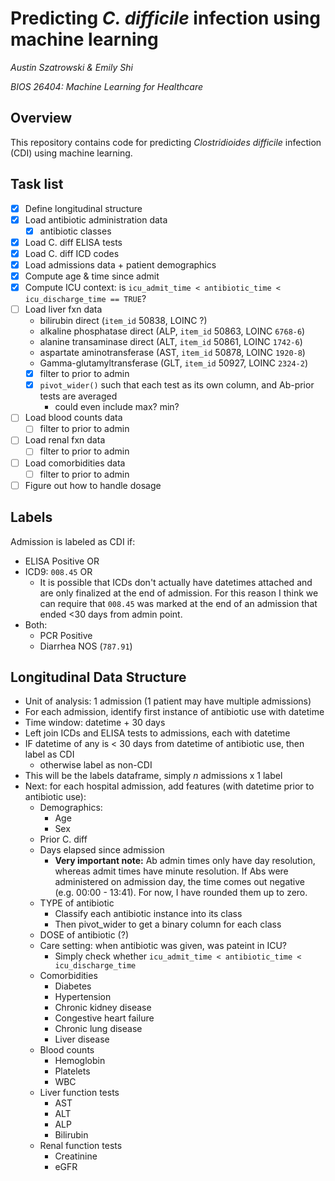 # Predicting *C. difficile* infection using machine learning
*Austin Szatrowski & Emily Shi*

*BIOS 26404: Machine Learning for Healthcare*

## Overview
This repository contains code for predicting *Clostridioides difficile* infection (CDI) using machine learning. 

## Task list
- [x] Define longitudinal structure
- [x] Load antibiotic administration data
    - [x] antibiotic classes
- [x] Load C. diff ELISA tests
- [x] Load C. diff ICD codes 
- [x] Load admissions data + patient demographics
- [x] Compute age & time since admit
- [x] Compute ICU context: is `icu_admit_time < antibiotic_time < icu_discharge_time == TRUE`?
- [ ] Load liver fxn data
    - bilirubin direct (`item_id` 50838, LOINC ?)
    - alkaline phosphatase direct (ALP, `item_id` 50863, LOINC `6768-6`)
    - alanine transaminase direct (ALT, `item_id` 50861, LOINC `1742-6`)
    - aspartate aminotransferase (AST, `item_id` 50878, LOINC `1920-8`)
    - Gamma-glutamyltransferase (GLT, `item_id` 50927, LOINC `2324-2`)
    - [x] filter to prior to admin
    - [x] `pivot_wider()` such that each test as its own column, and Ab-prior tests are averaged
        - could even include max? min?
- [ ] Load blood counts data
    - [ ] filter to prior to admin
- [ ] Load renal fxn data
    - [ ] filter to prior to admin
- [ ] Load comorbidities data
    - [ ] filter to prior to admin
- [ ] Figure out how to handle dosage

## Labels
Admission is labeled as CDI if:
* ELISA Positive OR
* ICD9: `008.45` OR
    * It is possible that ICDs don't actually have datetimes attached and are only finalized at the end of admission. For this reason I think we can require that `008.45` was marked at the end of an admission that ended <30 days from admin point.
* Both:
    * PCR Positive 
    * Diarrhea NOS (`787.91`)


##  Longitudinal Data Structure
* Unit of analysis: 1 admission (1 patient may have multiple admissions)
* For each admission, identify first instance of antibiotic use with datetime
* Time window: datetime + 30 days
* Left join ICDs and ELISA tests to admissions, each with datetime
* IF datetime of any is < 30 days from datetime of antibiotic use, then label as CDI
    * otherwise label as non-CDI
* This will be the labels dataframe, simply $n$ admissions x 1 label
* Next: for each hospital admission, add features (with datetime prior to antibiotic use):
    * Demographics:
        * Age 
        * Sex 
    * Prior C. diff 
    * Days elapsed since admission
        * **Very important note:** Ab admin times only have day resolution, whereas admit times have minute resolution. If Abs were administered on admission day, the time comes out negative (e.g. 00:00 - 13:41). For now, I have rounded them up to zero.
    * TYPE of antibiotic
        * Classify each antibiotic instance into its class
        * Then pivot_wider to get a binary column for each class 
    * DOSE of antibiotic (?)
    * Care setting: when antibiotic was given, was pateint in ICU?
        * Simply check whether `icu_admit_time < antibiotic_time < icu_discharge_time`
    * Comorbidities
        * Diabetes
        * Hypertension
        * Chronic kidney disease
        * Congestive heart failure
        * Chronic lung disease
        * Liver disease
    * Blood counts
        * Hemoglobin
        * Platelets
        * WBC
    * Liver function tests
        * AST
        * ALT
        * ALP
        * Bilirubin
    * Renal function tests
        * Creatinine
        * eGFR 
